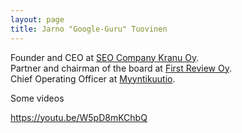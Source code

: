 ```yaml
---
layout: page
title: Jarno "Google-Guru" Tuovinen
---
```


Founder and CEO at [SEO Company Kranu Oy](https://www.kranu.fi/hakukoneoptimointi).  
Partner and chairman of the board at [First Review Oy](https://www.firstreview.fi/).  
Chief Operating Officer at [Myyntikuutio](https://www.myyntikuutio.fi).

Some videos

https://youtu.be/W5pD8mKChbQ
